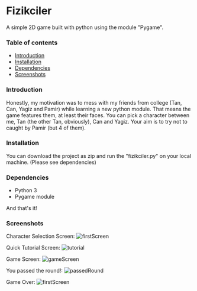 # Fizikciler

A simple 2D game built with python using the module "Pygame".

### Table of contents

* [Introduction](#introduction)
* [Installation](#installation)
* [Dependencies](#dependencies)
* [Screenshots](#screenshots)


### Introduction
Honestly, my motivation was to mess with my friends from college (Tan, Can, Yagiz and Pamir) while learning a new python module. That means the game features them, at least their faces. You can pick a character between me, Tan (the other Tan, obviously), Can and Yagiz. Your aim is to try not to caught by Pamir (but 4 of them). 

### Installation
You can download the project as zip and run the "fizikciler.py" on your local machine. (Please see dependencies)

### Dependencies

- Python 3
- Pygame module

And that's it! 

### Screenshots
Character Selection Screen:
![firstScreen](/screenshots/firstScreen.png)

Quick Tutorial Screen:
![tutorial](/screenshots/tutorial.png)

Game Screen:
![gameScreen](/screenshots/gameScreen.png)

You passed the round!:
![passedRound](/screenshots/youWon.png)

Game Over:
![firstScreen](/screenshots/gameOverScreen.png)
